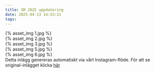 ```yaml
---
title: SM 2025 uppdatering
date: 2025-04-13 14:53:21
tags:
---
```

<div class="postId" style="display: none;">ID: 18069261775918608</div>



<div
class="postCarouselContainer"
carousel-children="6"
>

<div class="carouselChild">
{% asset_img 1.jpg %}
</div>


<div class="carouselChild">
{% asset_img 2.jpg %}
</div>


<div class="carouselChild">
{% asset_img 3.jpg %}
</div>



<div class="carouselChild">
{% asset_img 5.jpg %}
</div>


<div class="carouselChild">
{% asset_img 6.jpg %}
</div>





</div>




<div class="automaticGeneratedPostDescription">
Detta inlägg genereras automatiskt via vårt Instagram-flöde. För att se original-inlägget klicka <a target="_blank" href="https://www.instagram.com/p/DIYzAmts8iE/">här</a>
</div>
<br>
